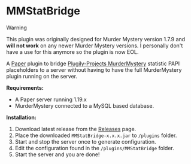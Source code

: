 # MMStatBridge

> [!WARNING]
> This plugin was originally designed for Murder Mystery version 1.7.9 and **will not work** on any newer Murder Mystery versions.
> I personally don't have a use for this anymore so the plugin is now EOL.

A [Paper]([PaperMC/Paper](https://github.com/PaperMC/Paper)) plugin to bridge [Plugily-Projects MurderMystery](https://github.com/Plugily-Projects/MurderMystery/) statistic PAPI placeholders to a server without having to have the full MurderMystery plugin running on the server.

**Requirements:**
- A Paper server running 1.19.x
- MurderMystery connected to a MySQL based database.

**Installation:**
1. Download latest release from the [Releases](https://github.com/fabianmakila/MMStatBridge/releases) page.
2. Place the downloaded `MMStatBridge-x.x.x.jar` to `/plugins` folder.
3. Start and stop the server once to generate configuration.
4. Edit the configuration found in the `/plugins/MMStatBridge` folder.
5. Start the server and you are done!
